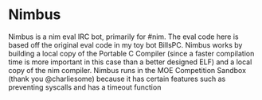 Nimbus
======

Nimbus is a nim eval IRC bot, primarily for #nim. The eval code here is based off the original eval code in my toy bot BillsPC. Nimbus works by building a local copy of the Portable C Compiler (since a faster compilation time is more important in this case than a better designed ELF) and a local copy of the nim compiler. Nimbus runs in the MOE Competition Sandbox (thank you @charliesome) because it has certain features such as preventing syscalls and has a timeout function
